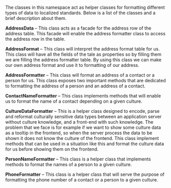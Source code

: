 <properties date="2016-06-24"
SortOrder="13"
/>

The classes in this namespace act as helper classes for formatting different types of data to localized standards. Below is a list of the classes and a brief description about them.

**AddressData** – This class acts as a facade for the address row of the address table. This facade will enable the address formatter class to access the address row in the table.

**AddressFormat** – This class will interpret the address format table for us. This class will have all the fields of the tale as properties so by filling them we are filling the address formatter table. By using this class we can make our own address format and use it to formatting of our address.

**AddressFormatter** – This class will format an address of a contact or a person for us. This class exposes two important methods that are dedicated to formatting the address of a person and an address of a contact.

**ContactNameFormatter** – This class implements methods that will enable us to format the name of a contact depending on a given culture.

**CultureDataFormatter** – This is a helper class designed to encode, parse and reformat culturally sensitive data types between an application server without culture knowledge, and a front-end with such knowledge. The problem that we face is for example if we want to show some culture data as a tooltip in the frontend, so when the server process the data to be shown it does not know the culture of the frontend. This class implement methods that can be used in a situation like this and format the culture data for us before showing them on the frontend.

**PersonNameFormatter** – This class is a helper class that implements methods to format the names of a person to a given culture.

**PhoneFormatter** – This class is a helper class that will serve the purpose of formatting the phone number of a contact or a person to a given culture.
